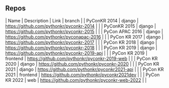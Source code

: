 ## Repos

| Name | Description | Link | branch |
| PyConKR 2014 | django |  https://github.com/pythonkr/pyconkr-2014 | |
| PyConKR 2015 | django | https://github.com/pythonkr/pyconkr-2015 | |
| PyCon APAC 2016 | django | https://github.com/pythonkr/pyconapac-2016 | |
| PyCon KR 2017 | django | https://github.com/pythonkr/pyconkr-2017 | |
| PyCon KR 2018 | django | https://github.com/pythonkr/pyconkr-2018 | | 
| PyCon KR 2019 | django | https://github.com/pythonkr/pyconkr-2019-api | |
| PyCon KR 2019 | frontend | https://github.com/pythonkr/pyconkr-2019-web | |
| PyCon KR 2020 | django | https://github.com/pythonkr/pyconkr-2020 | |
| PyCon KR 2021 | django | https://github.com/pythonkr/pyconkr2021-api | |
| PyCon KR 2021 | frontend | https://github.com/pythonkr/pyconkr2021dev | |
| PyCon KR 2022 | web | https://github.com/pythonkr/pyconkr-web-2022 | |
